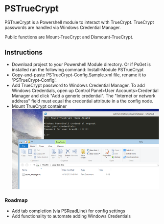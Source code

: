 # PSTrueCrypt
PSTrueCrypt is a Powershell module to interact with TrueCrypt.  TrueCrypt passwords are handled via Windows Credential Manager.

Public functions are Mount-TrueCrypt and Dismount-TrueCrypt.

## Instructions
* Download project to your Powershell Module directory.  Or if PsGet is installed run the following command:
	Install-Module PSTrueCrypt
* Copy-and-paste PSTrueCrypt-Config.Sample.xml file, rename it to 'PSTrueCrypt-Config'.
* Add TrueCrypt password to Windows Credential Manager.  To add Windows Credentials, open up Control Panel>User Accounts>Credential Manager and click "Add a generic credential".  The "Internet or network address" field must equal the credential attribute in a the config node.
* Mount TrueCrypt container
![screenshot of mounting TrueCrypt container](screenshot_1.png)

### Roadmap
* Add tab completion (via PSReadLine) for config settings
* Add functionality to automate adding Windows Credentials
